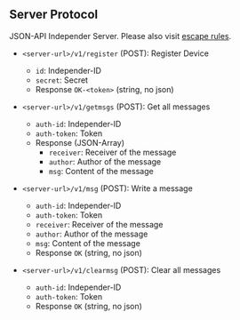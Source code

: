 ## Server Protocol

JSON-API Independer Server. Please also visit [escape rules](escape-rules.md).

- `<server-url>/v1/register` (POST): Register Device
    - `id`: Independer-ID
    - `secret`: Secret
    - Response `OK-<token>` (string, no json)

- `<server-url>/v1/getmsgs` (POST): Get all messages
    - `auth-id`: Independer-ID
    - `auth-token`: Token
    - Response (JSON-Array)
        - `receiver`: Receiver of the message
        - `author`: Author of the message
        - `msg`: Content of the message

- `<server-url>/v1/msg` (POST): Write a message
    - `auth-id`: Independer-ID
    - `auth-token`: Token
    - `receiver`: Receiver of the message
    - `author`: Author of the message
    - `msg`: Content of the message
    - Response `OK` (string, no json)

- `<server-url>/v1/clearmsg` (POST): Clear all messages
    - `auth-id`: Independer-ID
    - `auth-token`: Token
    - Response `OK` (string, no json)
